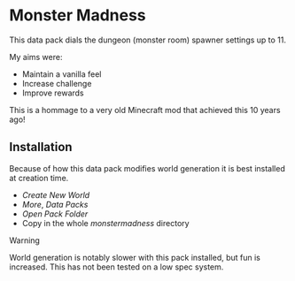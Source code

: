 # Monster Madness
This data pack dials the dungeon (monster room) spawner settings up to 11.

My aims were:
* Maintain a vanilla feel
* Increase challenge
* Improve rewards

This is a hommage to a very old Minecraft mod that achieved this 10 years ago!


## Installation

Because of how this data pack modifies world generation it is best installed at creation time.

* *Create New World*
* *More*, *Data Packs*
* *Open Pack Folder*
* Copy in the whole *monstermadness* directory


> [!WARNING]  
> World generation is notably slower with this pack installed, but fun is increased.
> This has not been tested on a low spec system.
